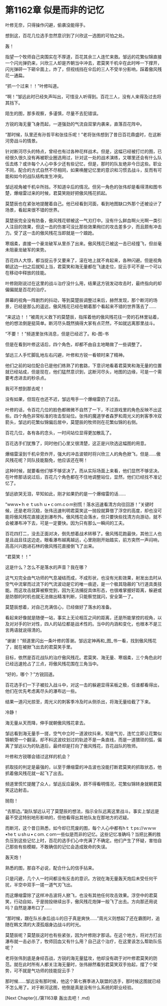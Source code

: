 # 第1162章 似是而非的记忆

叶修无奈，只得操作闪避，偷袭没能得手。

想到这，百花几位选手忽然意识到了兴欣这一选图的可怕之处。

轰！

指望一个牧师自己突围实在不厚道，百花其余三人连忙来救。邹远的花繁似锦直接一个闪光弹扔来，兴欣三人却是齐朝当中冲去，君莫笑千机伞在此时哗一下撑开，闪光弹砰一下砸伞面上，炸了，但视线挡在伞后的三人不受半分影响，踩着傲风残花一通扁。

“抓一个过来！！”叶修叫道。

“啊！”邹远此时已经失声叫出，可惜没人听得到。百花三人，没有人来得及过去将其挡下。

陌生的图，那多观察，多谨慎，尽量不去犯错误。

方锐的海无量飞身而起，一道强劲的气流自双掌内袭来，直落百花阵中。

“那时候，队里还有孙哲平和张佳乐呢！”老将张伟想到了昔日百花鼎盛时，在这断河旁战斗的情景。

针对断河尽头的特点，曾经也有过各种花样战术。但是，这幅已经被打烂的图，已经很久很久没有再被职业圈选用过，针对这一处的战术演练，又哪里还会有什么队伍去练？或许每个人心中多少还有些记忆，但是，那时的队友绝非今日这些。职业不同，配合的方式自然不尽相同，如果唤醒记忆里的意识和习惯去战斗，反而有可能和如今的战队结构发生冲突。

邹远视角被千机伞所挡，不知道伞后的情况。但另一角色的张伟却是看得清和图书楚，爆缩雷过来的时候，君莫笑刚好把傲风残花抓起。

莫楚辰也在紧张地提醒着自己。他已经看到河面，看到地图缺口外那个还被设计了场景，看起来很不错的世界。

莫楚辰完全没有防备，傲风残花顿被这一气刃打中。没有什么鲜血啊火光啊一类引人注目的效果，但这一击的伤害可没比那些效果绚烂的攻击差多少，而且颇有冲击力。受了这一击的傲风残花当即就是一个踉跄。

寒烟柔，直接一个豪龙破军从里杀了出来。傲风残花已被这一击已经撞飞，但丝毫未阻豪龙破军的来势。

百花四人大惊，都当捉云手又要来了，滚在地上就不肯起来，各种闪避。但是视角朝这边一扫之后就知上当，君莫笑和海无量都在飞速走位，捉云手可不是一个可以在移动中释放的技能。

叶修刚刚说过在这里的战斗治疗没什么用，结果这方锐发动攻击时，最终指向的却偏偏就是百花的治疗。

屏幕的视角一阵剧烈的抖动，等到莫楚辰调整过来后，赫然发现，那个断河的场景，已经是那么的遥远，傲风残花已经在朝着那个看起来不错的世界落去了……

“来这边！！”被周光义救下的莫楚辰，指挥着他的傲风残花往一旁的石林里钻着，他的想法倒是挺简单。断河尽头既然搞得大家有点茫然，不如就远离那里战斗。

“不要！！”频道里张伟消息，但是已经迟了。和-图-书

但是在看到叶修这话后，四个角色，却都不由自主地略做了一些调整了。

邹远三人手忙脚乱地左右闪避，叶修和方锐一看顿时来了精神。

他们之前的站位配合已是他们练熟了的套路，下意识地看着君莫笑和海无量的位置就已经站成，但是现在，他们猛然意识到，这断河尽头，地图的边缘，可是一个需要考虑进去的秒杀点。

我可不想到那去呢！

没有如果，但现在也还不迟，邹远甩手一个爆缩雷扔了过去。

叶修的话，令百花几位的脸色都微微不自然了一下，不过游戏里的角色反映不出这些。四个角色非常标准的攻击型站位。张伟的魔道学者森罗和周光义的刺客季冷双箭头，邹远的花繁似锦偏后居中，莫楚辰的牧师则在花繁似锦的右侧。

百花几位，各有各的念头，一时间站位显得更加散乱了。

百花选手们犹豫了，同时他们心里又很清楚，这正是兴欣选这幅图的用意。

爆缩雷滚到千机伞旁炸开，强大的冲击波顿时将兴欣三人的角色掀飞，但是……傲风残花呢？同队技能豁免，他应该还在啊！

这种时候，就要看他们够不够坚决了。而从实际场面上来看，他们显然不够坚决。在叶修那话说过后，百花几个角色都在不住地调整站位，显然，他们已经找不准记忆了。

邹远欲哭无泪，早知如此，刚才如果扔的是一个爆缩雷的话……

“wwｗ•ｈｅｔusｈｕ•ｃoｍ.cｏm别慌！落水迅速看清方向往回游！”关键时候，还是老将沉稳，张伟迅速判明君莫笑这一抛投就算借了浮空的高度，却也没可能将傲风残花直接送到瀑布外。傲风残花会落水，但只要快些找清方向游动，就不会被瀑布冲下去，可是一定要快。因为只有那么一瞬间的工夫。

百花四打二，没去正面对决，倒先想着战术转移了。傲风残花跑最快，其他三人也是且战且往这边走。眼看瀑布越离越远，心里刚刚开始踏实，前方突然一声闷响，高高兴兴跑进石林的傲风残花直接倒飞了出来。

“君莫笑！！”

这是什么？怎么不是落水的声音？我在哪？

这气刃完全由气功师的气息凝结而成，不成形状，也没有光影效果，射发出去时从空气中流窜而过流下的气流波动是它的唯一痕迹，是一个极其隐蔽的飞行道具类技能。而这攻击就算被察觉到，因为无法捕捉具体形态，也很难掌握好距离，躲避或是防御的时机也就无法做出精准判断，只能察觉就闪，安全第一了。

莫楚辰想着，对自己充满信心，已经做好了落水的准备。

看起来好像就是随便一站，事实上无论相互之间的距离，还是所能掌控的视角，以及对对手的针对性，四人的站位都是战术性的。当中的内涵和变化，也根本不是三言两语就说得清的。

“谢谢！”频道里闪出一条叶修的答谢。邹远定神再和_图_书一看，找到傲风残花了，就在被掀飞出去的君莫笑手里。

目标，依然是百花战队的治疗傲风残花。君莫笑、海无量、寒烟柔，三个角色此时已经迅速抢占了三点，将傲风残花围在三角当中。

“好的，哪个？”方锐回道。

百花选手们一下子被拉入战斗中，对这一击的躲避显得呆板之极，任谁都看得出，他们在优先考虑离尽头的瀑布远一些。

结果一道闪光掠至，周光义的刺客季冷及时从侧杀出，将海无量给截了下来。

冷静！

海无量从天而降，伸手就朝傲风残花拿去。

邹远看到海无量手一搓，空气中立时一道波纹抖来，知是气刃，连忙立即让花繁似锦朝旁一个翻滚。却不料这波纹划过的轨迹不是一条直线，而是一道猥琐的弧，偏离了邹远以为的轨道后，最终却是打向了傲风残花，百花战队的牧师。

叶修和方锐哪会错过这样的机会？

抓取技的判定是最强的，以至于爆缩雷的冲击波也没能打断君莫笑的抓取状态，他抓着傲风残花就一起飞了出去。

频道里慌忙提醒了众人，邹远反应最快，顾不得看明情况，花繁似锦转身就朝君莫笑这边射击。

抛抱！

“去那边。”副队邹远认可了莫楚辰的想法，指示全队远离这里战斗。事实上邹远是最不受这特别地形影响的，但他看得出其他队友在那地方的迟疑。

而断河，这个昔日熟悉，如今却已荒废的图，每个人心中都有hｔｔps://ｗｗｗ•heｔｕshｕ•ｃom.ｃoｍ一些似是而非的记忆。这些记忆准确吗？当把比赛的胜负压到这些记忆上时，百花的选手们心中充满了不确定。他们产生了怀疑，害怕自己那些有些模糊，不敢确信的记忆会造成致命的失误。

轰天炮！

熟悉的图，那自不必说，配合什么的信手拈来。

只是闪避，几个人一时间都没有反击的意识。方锐在海无量轰天炮后未受任何干扰，半空中双手一搓一道气刃飞出。

而这爆缩雷除了这样冲击波将人掀飞，也没有其他任何攻击效果。浮空中的君莫笑，行动自如，于是抛投继续出手，傲风残花炮弹一般飞了出去。方向那还用说吗？自然是瀑布口了……

“那时候，跟在队长身后战斗的日子真是爽快……”周光义则想起了还在霸图时，追随在韩文清的大漠孤烟身边战斗的时光。

莫楚辰呢？莫楚辰这时也有些紧张，因为叶修刚才那话。在这个地方，将对方打出瀑布就一击必杀了，牧师回血又有什么用？自己这个治疗，在这里该怎么帮助队伍呢？

老将张伟到底是身经百战，方锐的海无量猛攻，他却没有疏于对叶修君莫笑的防范。就在此时所有人都关注海无量时，张伟赫然看到君莫笑双手抬起，摆了个架势，可不就是气功师的技能捉云手？

那时候……邹远没有那时候，他这个第七赛季进入联盟的选手，那时候这图就已经不怎么用了。对于断河这图，他倒是真是没有什么系统的职业经验。



[Next Chapter](./第1163章 轰出去吧！.md)